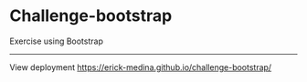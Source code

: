 # Challenge-bootstrap
Exercise using Bootstrap <hr>
View deployment https://erick-medina.github.io/challenge-bootstrap/
